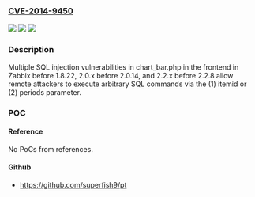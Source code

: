 ### [CVE-2014-9450](https://cve.mitre.org/cgi-bin/cvename.cgi?name=CVE-2014-9450)
![](https://img.shields.io/static/v1?label=Product&message=n%2Fa&color=blue)
![](https://img.shields.io/static/v1?label=Version&message=n%2Fa&color=blue)
![](https://img.shields.io/static/v1?label=Vulnerability&message=n%2Fa&color=brighgreen)

### Description

Multiple SQL injection vulnerabilities in chart_bar.php in the frontend in Zabbix before 1.8.22, 2.0.x before 2.0.14, and 2.2.x before 2.2.8 allow remote attackers to execute arbitrary SQL commands via the (1) itemid or (2) periods parameter.

### POC

#### Reference
No PoCs from references.

#### Github
- https://github.com/superfish9/pt

